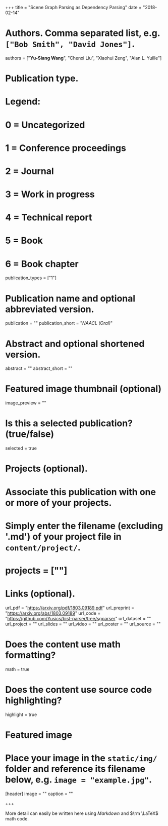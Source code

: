 +++
title = "Scene Graph Parsing as Dependency Parsing"
date = "2018-02-14"

# Authors. Comma separated list, e.g. `["Bob Smith", "David Jones"]`.
authors = ["**Yu-Siang Wang**", "Chenxi Liu", "Xiaohui Zeng", "Alan L. Yuille"]

# Publication type.
# Legend:
# 0 = Uncategorized
# 1 = Conference proceedings
# 2 = Journal
# 3 = Work in progress
# 4 = Technical report
# 5 = Book
# 6 = Book chapter
publication_types = ["1"]

# Publication name and optional abbreviated version.
publication = ""
publication_short = "*NAACL (Oral)*"

# Abstract and optional shortened version.
abstract = ""
abstract_short = ""

# Featured image thumbnail (optional)
image_preview = ""

# Is this a selected publication? (true/false)
selected = true

# Projects (optional).
#   Associate this publication with one or more of your projects.
#   Simply enter the filename (excluding '.md') of your project file in `content/project/`.
#   projects = [""]

# Links (optional).
url_pdf = "https://arxiv.org/pdf/1803.09189.pdf"
url_preprint = "https://arxiv.org/abs/1803.09189"
url_code = "https://github.com/Yusics/bist-parser/tree/sgparser"
url_dataset = ""
url_project = ""
url_slides = ""
url_video = ""
url_poster = ""
url_source = ""

# Does the content use math formatting?
math = true

# Does the content use source code highlighting?
highlight = true

# Featured image
# Place your image in the `static/img/` folder and reference its filename below, e.g. `image = "example.jpg"`.
[header]
image = ""
caption = ""

+++

More detail can easily be written here using *Markdown* and $\rm \LaTeX$ math code.
